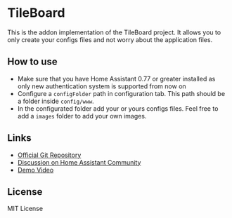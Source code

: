 # TileBoard

This is the addon implementation of the TileBoard project. It allows you to only create your configs files and not worry about the application files.

## How to use

* Make sure that you have Home Assistant 0.77 or greater installed as only new authentication system is supported from now on
* Configure a `configFolder` path in configuration tab. This path should be a folder inside `config/www`.
* In the configurated folder add your or yours configs files. Feel free to add a `images` folder to add your own images.

## Links

* [Official Git Repository](https://github.com/resoai/TileBoard)
* [Discussion on Home Assistant Community](https://community.home-assistant.io/t/new-dashboard-for-ha/57173)
* [Demo Video](https://youtu.be/L8JwzWNAPr8)
  
## License

MIT License
